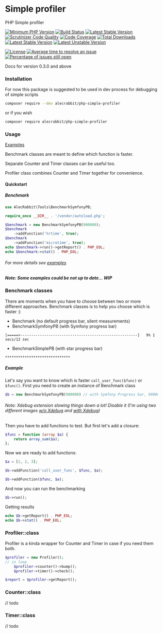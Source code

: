 # Simple profiler

PHP Simple profiler 

[![Minimum PHP Version](https://img.shields.io/badge/php-%3E%3D%207.2-8FA0BF.svg)](https://php.net/)
[![Build Status](https://travis-ci.com/alecrabbit/php-simple-profiler.svg?branch=master)](https://travis-ci.com/alecrabbit/php-simple-profiler)
[![Latest Stable Version](https://poser.pugx.org/alecrabbit/php-simple-profiler/v/stable)](https://packagist.org/packages/alecrabbit/php-simple-profiler)
[![Scrutinizer Code Quality](https://scrutinizer-ci.com/g/alecrabbit/php-simple-profiler/badges/quality-score.png?b=master)](https://scrutinizer-ci.com/g/alecrabbit/php-simple-profiler/?branch=master)
[![Code Coverage](https://scrutinizer-ci.com/g/alecrabbit/php-simple-profiler/badges/coverage.png?b=master)](https://scrutinizer-ci.com/g/alecrabbit/php-simple-profiler/?branch=master)
[![Total Downloads](https://poser.pugx.org/alecrabbit/php-simple-profiler/downloads)](https://packagist.org/packages/alecrabbit/php-simple-profiler)
[![Latest Stable Version](https://img.shields.io/packagist/v/alecrabbit/php-simple-profiler.svg)](https://packagist.org/packages/alecrabbit/php-simple-profiler)
[![Latest Unstable Version](https://poser.pugx.org/alecrabbit/php-simple-profiler/v/unstable)](https://packagist.org/packages/alecrabbit/php-simple-profiler)

[![License](https://poser.pugx.org/alecrabbit/php-simple-profiler/license)](https://packagist.org/packages/alecrabbit/php-simple-profiler)
[![Average time to resolve an issue](http://isitmaintained.com/badge/resolution/alecrabbit/php-simple-profiler.svg)](http://isitmaintained.com/project/alecrabbit/php-simple-profiler "Average time to resolve an issue")
[![Percentage of issues still open](http://isitmaintained.com/badge/open/alecrabbit/php-simple-profiler.svg)](http://isitmaintained.com/project/alecrabbit/php-simple-profiler "Percentage of issues still open")

Docs for version 0.3.0 and above

### Installation
For now this package is suggested to be used in dev process for debugging of simple scripts

```bash
composer require --dev alecrabbit/php-simple-profiler
 ```
 
 or if you wish
 
```bash
composer require alecrabbit/php-simple-profiler
 ```
 
 
### Usage

[Examples](https://github.com/alecrabbit/php-simple-profiler/tree/master/examples)

 Benchmark classes are meant to define which function is faster.
 
 Separate Counter and Timer classes can be useful too.
 
 Profiler class combines Counter and Timer together for convenience.
 
#### Quickstart
##### Benchmark
```php
use AlecRabbit\Tools\BenchmarkSymfonyPB;

require_once __DIR__ . '/vendor/autoload.php';

$benchmark = new BenchmarkSymfonyPB(900000);
$benchmark
    ->addFunction('hrtime', true); 
$benchmark
    ->addFunction('microtime', true);
echo $benchmark->run()->getReport() . PHP_EOL;
echo $benchmark->stat() . PHP_EOL;
```
###### For more details see [examples](https://github.com/alecrabbit/php-simple-profiler/tree/master/examples)
##### Note: Some examples could be not up to date... WIP

### Benchmark classes
 
There are moments when you have to choose between two or more different approaches. Benchmark classes is to help you choose which is faster :)
 * Benchmark (no default progress bar, silent measurements)
 * BenchmarkSymfonyPB (with Symfony progress bar)
 ```
[=====>------------------------------------------------------]   9% 1 secs/12 sec
```
 * BenchmarkSimplePB (with star progress bar)
  ```
 ******************************
 ```
##### Example
Let's say you want to know which is faster `call_user_func($func)` or `$func()`. First you need to create an instance of Benchmark class
```php
$b = new BenchmarkSymfonyPB(900000) // with Symfony Progress bar, 900000 measurments
``` 
###### Note: Xdebug extension slowing things down a lot! Disable it (I'm using two different images [w/o Xdebug](https://github.com/alecrabbit/php-simple-profiler/tree/master/docker-compose.yml) and [with Xdebug](https://github.com/alecrabbit/php-simple-profiler/tree/master/docker-compose-debug.yml))

Then you have to add functions to test. But first let's add a closure:
```php
$func = function (array $a) {
    return array_sum($a);
};
```
Now we are ready to add functions:
```php
$a = [1, 2, 3];

$b->addFunction('call_user_func', $func, $a);

$b->addFunction($func, $a);
```
And now you can run the benchmarking
```php
$b->run();
```
Getting results
```php
echo $b->getReport() . PHP_EOL;
echo $b->stat() . PHP_EOL;
```
### Profiler::class
Profiler is a kinda wrapper for Counter and Timer in case if you need them both.
```php
$profiler = new Profiler();
// in loop 
    $profiler->counter()->bump();
    $profiler->timer()->check();

$report = $profiler->getReport();
```
### Counter::class
// todo 

### Timer::class
// todo 
